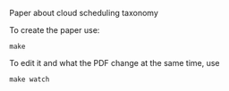 Paper about cloud scheduling taxonomy

To create the paper use:

```
make
```

To edit it and what the PDF change at the same time, use

```
make watch
```

